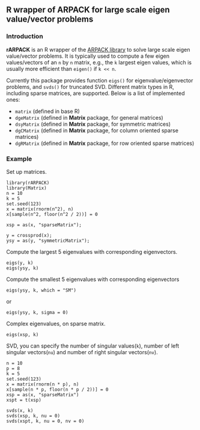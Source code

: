 ## R wrapper of ARPACK for large scale eigen value/vector problems

### Introduction

**rARPACK** is an R wrapper of the
[ARPACK library](http://www.caam.rice.edu/software/ARPACK/)
to solve large scale eigen
value/vector problems. It is typically used to compute a few eigen
values/vectors of an `n` by `n` matrix, e.g., the `k` largest eigen values, which
is usually more efficient than `eigen()` if `k << n`. 

Currently this package provides function `eigs()` for eigenvalue/eigenvector
problems, and `svds()` for truncated SVD. Different matrix types in R,
including sparse matrices, are supported. Below is a list of implemented ones:

- `matrix` (defined in base R)
- `dgeMatrix` (defined in **Matrix** package, for general matrices)
- `dsyMatrix` (defined in **Matrix** package, for symmetric matrices)
- `dgCMatrix` (defined in **Matrix** package, for column oriented sparse matrices)
- `dgRMatrix` (defined in **Matrix** package, for row oriented sparse matrices)

### Example

Set up matrices.

```
library(rARPACK)
library(Matrix)
n = 10
k = 5
set.seed(123)
x = matrix(rnorm(n^2), n)
x[sample(n^2, floor(n^2 / 2))] = 0

xsp = as(x, "sparseMatrix");

y = crossprod(x);
ysy = as(y, "symmetricMatrix");
```

Compute the largest 5 eigenvalues with corresponding eigenvectors.

```
eigs(y, k)
eigs(ysy, k)
```

Compute the smallest 5 eigenvalues with corresponding eigenvectors

```
eigs(ysy, k, which = "SM")
```

or

```
eigs(ysy, k, sigma = 0)
```

Complex eigenvalues, on sparse matrix.

```
eigs(xsp, k)
```

SVD, you can specify the number of singular values(`k`),
number of left singular vectors(`nu`) and number of right singular
vectors(`nv`).

```
n = 10
p = 8
k = 5
set.seed(123)
x = matrix(rnorm(n * p), n)
x[sample(n * p, floor(n * p / 2))] = 0
xsp = as(x, "sparseMatrix")
xspt = t(xsp)

svds(x, k)
svds(xsp, k, nu = 0)
svds(xspt, k, nu = 0, nv = 0)
```

